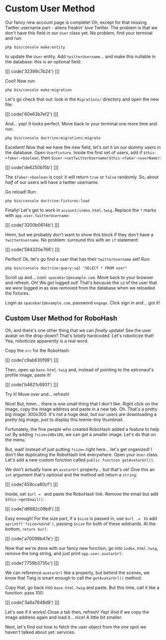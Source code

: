 # Custom User Method

Our fancy new account page is complete! Oh, except for that missing Twitter username
part - aliens freakin' *love* Twitter. The problem is that we don't have this field
in our `User` class yet. No problem, find your terminal and run:

```terminal
php bin/console make:entity
```

to update the `User` entity. Add `twitterUsername`... and make this nullable in
the database: this is an optional field:

[[[ code('32399c7b24') ]]]

Cool! Now run:

```terminal
php bin/console make:migration
```

Let's go check that out: look in the `Migrations/` directory and open the new
file:

[[[ code('60e63b7ef2') ]]]

And... yep! It looks perfect. Move back to your terminal one more time and run:

```terminal
php bin/console doctrine:migrations:migrate
```

Excellent! Now that we have the new field, let's *set* it on our dummy users in the
database. Open `UserFixture`. Inside the first set of users, add if
`$this->faker->boolean`, then `$user->setTwitterUsername($this->faker->userName)`:

[[[ code('de6250b15b') ]]]

The `$faker->boolean` is cool: it will return `true` or `false` randomly. So, about
*half* of our users will have a twitter username.

Go reload! Run:

```terminal
php bin/console doctrine:fixtures:load
```

Finally! Let's get to work in `account/index.html.twig`. Replace the `?` marks with
`app.user.twitterUsername`:

[[[ code('3200b0614b') ]]]

Hmm, but we probably don't want to show this block if they don't have a `twitterUsername`.
No problem: surround this with an `if` statement:

[[[ code('584320e766') ]]]

Perfect! Ok, let's go find a user that has their `twitterUsername` set! Run:

```terminal
php bin/console doctrine:query:sql "SELECT * FROM user"
```

Scroll up and... cool: `spacebar1@example.com`. Move back to your browser and
refresh. Oh! We got logged out! That's because the `id` of the user that we *were*
logged in as was removed from the database when we reloaded the fixtures.

Login as `spacebar1@example.com`, password `engage`. Click sign in and... got it!

## Custom User Method for RoboHash

Oh, and there's one other thing that we can *finally* update! See the user avatar on the
drop-down? That's *totally* hardcoded. Let's roboticize that! Yea, roboticize apparently
*is* a real word.

Copy the `src` for the RoboHash:

[[[ code('c9ab630f99') ]]]

Then, open up `base.html.twig` and, instead of pointing to the astronaut's profile
image, paste it!

[[[ code('b4621c6931') ]]]

Try it! Move over and... refresh!

Nice! But, hmm... there is one small thing that I don't like. Right click on the
image, copy the image address and paste in a new tab. Oh. That's a pretty big image:
300x300. It's not a huge deal, but our users are downloading a *pretty* big image,
*just* to display this teenie-tiny thumbnail.

Fortunately, the fine people who created RoboHash added a feature to help us! By
adding `?size=100x100`, we can get a smaller image. Let's do that on the menu.

But, wait! Instead of just putting `?size=` right here... let's get organized!
I don't like duplicating the RoboHash link everywhere. Open your `User` class.
Let's add a new custom function called `public function getAvatarUrl()`.

We don't actually have an `avatarUrl` property... but that's ok! Give this an `int`
argument that's optional and the method will return a `string`:

[[[ code('459cca80cf') ]]]

Inside, set `$url = ` and paste the RoboHash link. Remove the email but add
`$this->getEmail()`:

[[[ code('d6682c08b8') ]]]

Easy enough! For the size part, if a `$size` is passed in, use `$url .= `
to add `sprintf('?size=%dx%d')`, passing `$size` for both of these wildcards.
At the bottom, `return $url`:

[[[ code('a70098b47e') ]]]

Now that we're done with our fancy new function, go into `index.html.twig`, remove
the long string, and just print `app.user.avatarUrl`:

[[[ code('7759b3735c') ]]]

We can reference `avatarUrl` like a property, but behind the scenes, we know that
Twig is smart enough to call the `getAvatarUrl()` method.

Copy that, go back into `base.html.twig` and paste. But this time, call it like
a function: pass 100:

[[[ code('3a6a7848d8') ]]]

Let's see if it works! Close a tab then, refresh! Yep! And if we copy the image address
again and load it... nice! A little bit smaller.

Next, let's find out how to fetch the user object from the *one* spot we haven't
talked about yet: services.
